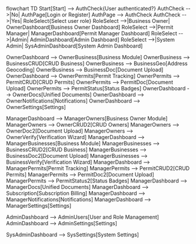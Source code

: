 flowchart TD
  Start[Start] --> AuthCheck{User authenticated?}
  AuthCheck -->|No| AuthPage[Login or Register]
  AuthPage --> AuthCheck
  AuthCheck -->|Yes| RoleSelect{Select user role}
  RoleSelect -->|Business Owner| OwnerDashboard[Business Owner Dashboard]
  RoleSelect -->|Permit Manager| ManagerDashboard[Permit Manager Dashboard]
  RoleSelect -->|Admin| AdminDashboard[Admin Dashboard]
  RoleSelect -->|System Admin| SysAdminDashboard[System Admin Dashboard]

  OwnerDashboard --> OwnerBusiness[Business Module]
  OwnerBusiness --> BusinessCRUD[CRUD Business]
  OwnerBusiness --> BusinessGeo[Address Geocoding]
  OwnerBusiness --> BusinessDoc[Document Upload]
  OwnerDashboard --> OwnerPermits[Permit Tracking]
  OwnerPermits --> PermitCRUD[CRUD Permits]
  OwnerPermits --> PermitDoc[Document Upload]
  OwnerPermits --> PermitStatus[Status Badges]
  OwnerDashboard --> OwnerDocs[Unified Documents]
  OwnerDashboard --> OwnerNotifications[Notifications]
  OwnerDashboard --> OwnerSettings[Settings]

  ManagerDashboard --> ManagerOwners[Business Owner Module]
  ManagerOwners --> OwnerCRUD2[CRUD Owners]
  ManagerOwners --> OwnerDoc2[Document Upload]
  ManagerOwners --> OwnerVerify[Verification Wizard]
  ManagerDashboard --> ManagerBusinesses[Business Module]
  ManagerBusinesses --> BusinessCRUD2[CRUD Business]
  ManagerBusinesses --> BusinessDoc2[Document Upload]
  ManagerBusinesses --> BusinessVerify[Verification Wizard]
  ManagerDashboard --> ManagerPermits[Permit Tracking]
  ManagerPermits --> PermitCRUD2[CRUD Permits]
  ManagerPermits --> PermitDoc2[Document Upload]
  ManagerPermits --> PermitStatus2[Status Badges]
  ManagerDashboard --> ManagerDocs[Unified Documents]
  ManagerDashboard --> Subscription[Subscription Billing]
  ManagerDashboard --> ManagerNotifications[Notifications]
  ManagerDashboard --> ManagerSettings[Settings]

  AdminDashboard --> AdminUsers[User and Role Management]
  AdminDashboard --> AdminSettings[Settings]

  SysAdminDashboard --> SysSettings[System Settings]